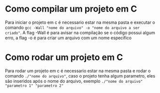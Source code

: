 # Como compilar um projeto em C
  Para iniciar o projeto em c é necessario estar na mesma pasta e executar o comando `gcc -Wall "nome do arquivo" -o "nome do arquivo a ser criado"`. A flag -Wall é para avisar na compilação se o código possui algum erro, a flag -o é para criar um arquivo com um nome especifico
# Como rodar um projeto em C
  Para rodar um projeto em c é necessario estar na mesma pasta e rodar o comando `./"nome do arquivo"`, caso o projeto tenha algum parametro, eles são inseridos após o nome do arquivo, exemplo `./"nome do arquivo" "parametro 1" "parametro 2"`
